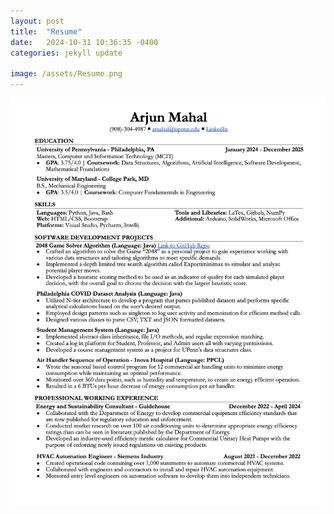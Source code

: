 ```yaml
---
layout: post
title:  "Resume"
date:   2024-10-31 10:36:35 -0400
categories: jekyll update

image: /assets/Resume.png
---
```


![Headshot990](/assets/Arjun_Mahal_Resume_2024.png "I am open to all opportunities!")